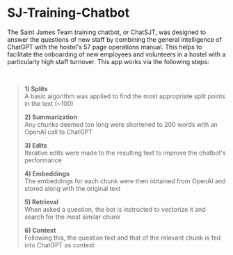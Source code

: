 # SJ-Training-Chatbot

The Saint James Team training chatbot, or ChatSJT, was designed to answer the questions of new staff by combining the general intelligence of ChatGPT with the hostel's 57 page operations manual. This helps to facilitate the onboarding of new employees and volunteers in a hostel with a particularly high staff turnover. This app works via the following steps:

</br>

>  **1) Splits**  
>     A basic algorithm was applied to find the most appropriate split points in the text (~100)
> 
>  **2) Summarization**  
>     Any chunks deemed too long were shortened to 200 words with an OpenAI call to ChatGPT
> 
>  **3) Edits**  
>     Iterative edits were made to the resulting text to improve the chatbot's performance
> 
>  **4) Embeddings**  
>     The embeddings for each chunk were then obtained from OpenAI and stored along with the original text
> 
>  **5) Retrieval**    
>     When asked a question, the bot is instructed to vectorize it and search for the most similar chunk
> 
>  **6) Context**  
>     Following this, the question text and that of the relevant chunk is fed into ChatGPT as context

